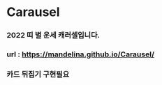 # Carausel

### 2022 띠 별 운세 캐러셀입니다. 
### url : https://mandelina.github.io/Carausel/

### 카드 뒤집기 구현필요
